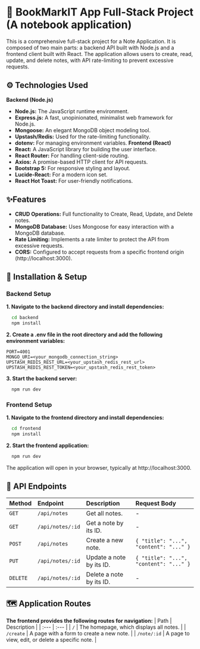 # 📝 BookMarkIT App Full-Stack Project (A notebook application)

This is a comprehensive full-stack project for a Note Application. It is composed of two main parts: a backend API built with Node.js and a frontend client built with React. The application allows users to create, read, update, and delete notes, with API rate-limiting to prevent excessive requests.

## ⚙️ Technologies Used

**Backend (Node.js)**
- **Node.js:** The JavaScript runtime environment.
- **Express.js:** A fast, unopinionated, minimalist web framework for Node.js.
- **Mongoose:** An elegant MongoDB object modeling tool.
- **Upstash/Redis:** Used for the rate-limiting functionality.
- **dotenv:** For managing environment variables.
**Frontend (React)**
- **React:** A JavaScript library for building the user interface.
- **React Router:** For handling client-side routing.
- **Axios:** A promise-based HTTP client for API requests.
- **Bootstrap 5:** For responsive styling and layout.
- **Lucide-React:** For a modern icon set.
- **React Hot Toast:** For user-friendly notifications.

## ✨Features

- **CRUD Operations:** Full functionality to Create, Read, Update, and Delete notes.
- **MongoDB Database:** Uses Mongoose for easy interaction with a MongoDB database.
- **Rate Limiting:** Implements a rate limiter to protect the API from excessive requests.
- **CORS:** Configured to accept requests from a specific frontend origin (http://localhost:3000).

## 🚀 Installation & Setup

### **Backend Setup**
**1. Navigate to the backend directory and install dependencies:**
```bash
  cd backend
  npm install
```
**2. Create a .env file in the root directory and add the following environment variables:**
```text
PORT=4001
MONGO_URI=<your_mongodb_connection_string>
UPSTASH_REDIS_REST_URL=<your_upstash_redis_rest_url>
UPSTASH_REDIS_REST_TOKEN=<your_upstash_redis_rest_token>
```
**3. Start the backend server:**
```bash
  npm run dev
```

### **Frontend Setup**
**1. Navigate to the frontend directory and install dependencies:**
```bash
  cd frontend
  npm install
```
**2. Start the frontend application:**
```bash
  npm run dev
```
The application will open in your browser, typically at http://localhost:3000.

## 📖 API Endpoints
| Method | Endpoint | Description | Request Body |
| :--- | :--- | :--- | :--- |
| `GET` | `/api/notes` | Get all notes. | - |
| `GET` | `/api/notes/:id` | Get a note by its ID. | - |
| `POST` | `/api/notes` | Create a new note. | `{ "title": "...", "content": "..." }` |
| `PUT` | `/api/notes/:id` | Update a note by its ID. | `{ "title": "...", "content": "..." }` |
| `DELETE` | `/api/notes/:id` | Delete a note by its ID. | - |

## 🗺️ Application Routes
**The frontend provides the following routes for navigation:**
| Path |  Description |
| :--- | :--- |
| `/` | The homepage, which displays all notes. |
| `/create` | A page with a form to create a new note. |
| `/note/:id` | A page to view, edit, or delete a specific note. |
